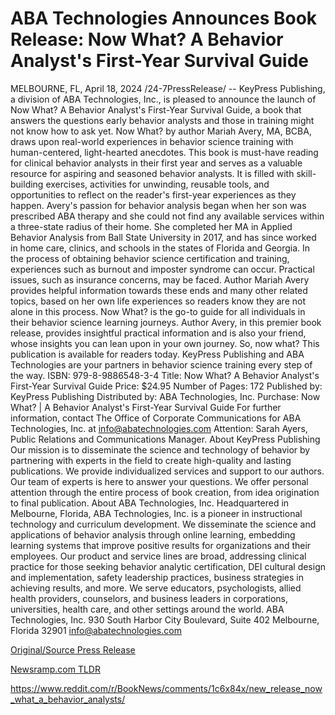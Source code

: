 # ABA Technologies Announces Book Release: Now What? A Behavior Analyst's First-Year Survival Guide

MELBOURNE, FL, April 18, 2024 /24-7PressRelease/ -- KeyPress Publishing, a division of ABA Technologies, Inc., is pleased to announce the launch of Now What? A Behavior Analyst's First-Year Survival Guide, a book that answers the questions early behavior analysts and those in training might not know how to ask yet.   Now What? by author Mariah Avery, MA, BCBA, draws upon real-world experiences in behavior science training with human-centered, light-hearted anecdotes. This book is must-have reading for clinical behavior analysts in their first year and serves as a valuable resource for aspiring and seasoned behavior analysts. It is filled with skill-building exercises, activities for unwinding, reusable tools, and opportunities to reflect on the reader's first-year experiences as they happen.  Avery's passion for behavior analysis began when her son was prescribed ABA therapy and she could not find any available services within a three-state radius of their home. She completed her MA in Applied Behavior Analysis from Ball State University in 2017, and has since worked in home care, clinics, and schools in the states of Florida and Georgia.  In the process of obtaining behavior science certification and training, experiences such as burnout and imposter syndrome can occur. Practical issues, such as insurance concerns, may be faced. Author Mariah Avery provides helpful information towards these ends and many other related topics, based on her own life experiences so readers know they are not alone in this process. Now What? is the go-to guide for all individuals in their behavior science learning journeys.   Author Avery, in this premier book release, provides insightful practical information and is also your friend, whose insights you can lean upon in your own journey.  So, now what? This publication is available for readers today. KeyPress Publishing and ABA Technologies are your partners in behavior science training every step of the way.  ISBN: 979-8-9886548-3-4 Title: Now What? A Behavior Analyst's First-Year Survival Guide Price: $24.95 Number of Pages: 172 Published by: KeyPress Publishing Distributed by: ABA Technologies, Inc. Purchase: Now What? | A Behavior Analyst's First-Year Survival Guide  For further information, contact The Office of Corporate Communications for ABA Technologies, Inc. at info@abatechnologies.com Attention: Sarah Ayers, Public Relations and Communications Manager.  About KeyPress Publishing Our mission is to disseminate the science and technology of behavior by partnering with experts in the field to create high-quality and lasting publications. We provide individualized services and support to our authors. Our team of experts is here to answer your questions. We offer personal attention through the entire process of book creation, from idea origination to final publication.  About ABA Technologies, Inc. Headquartered in Melbourne, Florida, ABA Technologies, Inc. is a pioneer in instructional technology and curriculum development. We disseminate the science and applications of behavior analysis through online learning, embedding learning systems that improve positive results for organizations and their employees. Our product and service lines are broad, addressing clinical practice for those seeking behavior analytic certification, DEI cultural design and implementation, safety leadership practices, business strategies in achieving results, and more. We serve educators, psychologists, allied health providers, counselors, and business leaders in corporations, universities, health care, and other settings around the world.  ABA Technologies, Inc. 930 South Harbor City Boulevard, Suite 402 Melbourne, Florida 32901 info@abatechnologies.com 

[Original/Source Press Release](https://www.24-7pressrelease.com/press-release/510160/aba-technologies-announces-book-release-now-what-a-behavior-analysts-first-year-survival-guide)
                    

[Newsramp.com TLDR](None) 

https://www.reddit.com/r/BookNews/comments/1c6x84x/new_release_now_what_a_behavior_analysts/